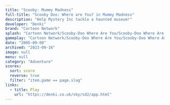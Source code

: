 ```yaml
---
title: "Scooby: Mummy Madness"
full-title: "Scooby Doo: Where are You? in Mummy Madness"
description: "Help Mystery Inc tackle a haunted museum!"
developer: "Denki"
brand: "Cartoon Network"
splash: "Cartoon Network/Scooby-Doo Where Are You/Scooby-Doo Where Are You Episode 2/Splash.jpg"
gameplay: "Cartoon Network/Scooby-Doo Where Are You/Scooby-Doo Where Are You Episode 2/PlayObservatory.jpg"
date: "2005-09-08"
archived: "2023-09-16"
image: null
menu: null
category: "Adventure"
scores:
  sort: score
  reverse: true
  filter: "item.game == page.slug"
links:
  - title: Play
    url: "https://denki.co.uk/sky/sd2/app.html"
---
```


